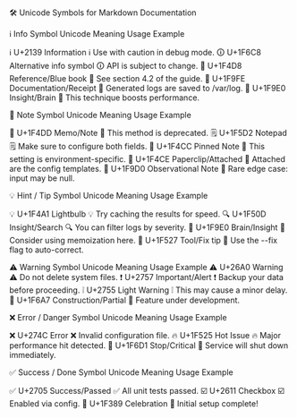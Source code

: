 🛠️ Unicode Symbols for Markdown Documentation

ℹ️ Info Symbol	Unicode	Meaning	Usage Example

ℹ️	U+2139	Information	ℹ️ Use with caution in debug mode.
🛈	U+1F6C8	Alternative info symbol	🛈 API is subject to change.
📘	U+1F4D8	Reference/Blue book	📘 See section 4.2 of the guide.
🧾	U+1F9FE	Documentation/Receipt	🧾 Generated logs are saved to /var/log.
🧠	U+1F9E0	Insight/Brain	🧠 This technique boosts performance.

📝 Note Symbol	Unicode	Meaning	Usage Example

📝	U+1F4DD	Memo/Note	📝 This method is deprecated.
🗒️	U+1F5D2	Notepad	🗒️ Make sure to configure both fields.
📌	U+1F4CC	Pinned Note	📌 This setting is environment-specific.
📎	U+1F4CE	Paperclip/Attached	📎 Attached are the config templates.
🧐	U+1F9D0	Observational Note	🧐 Rare edge case: input may be null.

💡 Hint / Tip Symbol	Unicode	Meaning	Usage Example

💡	U+1F4A1	Lightbulb	💡 Try caching the results for speed.
🔍	U+1F50D	Insight/Search	🔍 You can filter logs by severity.
🧠	U+1F9E0	Brain/Insight	🧠 Consider using memoization here.
🔧	U+1F527	Tool/Fix tip	🔧 Use the --fix flag to auto-correct.

⚠️ Warning Symbol	Unicode	Meaning	Usage Example
⚠️	U+26A0	Warning	 ⚠️ Do not delete system files.
❗	U+2757	Important/Alert	❗ Backup your data before proceeding.
❕	U+2755	Light Warning	❕ This may cause a minor delay.
🚧	U+1F6A7	Construction/Partial	🚧 Feature under development.

❌ Error / Danger Symbol	Unicode	Meaning	Usage Example

❌	U+274C	Error	❌ Invalid configuration file.
🔥	U+1F525	Hot Issue	🔥 Major performance hit detected.
🛑	U+1F6D1	Stop/Critical	🛑 Service will shut down immediately.

✅ Success / Done Symbol	Unicode	Meaning	Usage Example

✅	U+2705	Success/Passed	✅ All unit tests passed.
☑️	U+2611	Checkbox	☑️ Enabled via config.
🎉	U+1F389	Celebration	🎉 Initial setup complete!


